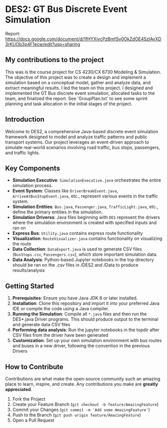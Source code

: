 
# DES2: GT Bus Discrete Event Simulation
Report: https://docs.google.com/document/d/1fHYXjvcPzBmfSv0OkZdOE4SzlAvXD3rKUOb3p4F1ecw/edit?usp=sharing

## My contributions to the project
This was is the course project for CS 4230/CX 6730 Modeling & Simulation. The objective of this project was to create a design and implement a simulation based on a conceptual model, gather and analyze data, and extract meaningful results. I led the team on this project. I designed and implemented the GT Bus discrete event simulation, allocated tasks to the team, and finalized the report. See 'GroupPlan.txt' to see some sprint planning and task allocation in the initial stages of the project.

## Introduction
Welcome to DES2, a comprehensive Java-based discrete event simulation framework designed to model and analyze traffic patterns and public transport systems. Our project leverages an event-driven approach to simulate real-world scenarios involving road traffic, bus stops, passengers, and traffic lights.

## Key Components
- **Simulation Executive**: `SimulationExecutive.java` orchestrates the entire simulation process.
- **Event System**: Classes like `DriverBreakEvent.java`, `ArriveAtBusStopEvent.java`, etc., represent various events in the traffic system.
- **Simulation Entities**: `Bus.java`, `Passenger.java`, `TrafficLight.java`, etc., define the primary entities in the simulation.
- **Simulation Driverss**: Java files beginning with `DES` represent the drivers where the simulation environment is created with specified inputs and ran on
- **Express Bus**: `Utility.java` contains express route functionality
- **Visualization**: `RouteVisualizer.java` contains functionality on visualizing the route
- **Data Collection**: `DataExport.java` is used to generate CSV files (`BusStops.csv`, `Passengers.csv`), which store important simulation data.
- **Data Analysis**: Python-based Jupyter notebooks in the top directory should be ran on the .csv files in /DES2 and /Data to produce results/analysis

## Getting Started
1. **Prerequisites**: Ensure you have Java JDK 8 or later installed.
2. **Installation**: Clone this repository and import it into your preferred Java IDE or compile the code using a Java compiler.
3. **Running the Simulation**: Compile all `*.java` files and then run the DES*.java Driver programs. This should produce output to the terminal and generate data CSV files
4. **Performing data analysis**: Run the jupyter notebooks in the topdir after CSV files from the driver have been generated
5. **Customization**: Set up your own simulation environment with bus routes and buses in a new driver, following the convention in the previous Drivers

## How to Contribute
Contributions are what make the open-source community such an amazing place to learn, inspire, and create. Any contributions you make are **greatly appreciated**.
1. Fork the Project
2. Create your Feature Branch (`git checkout -b feature/AmazingFeature`)
3. Commit your Changes (`git commit -m 'Add some AmazingFeature'`)
4. Push to the Branch (`git push origin feature/AmazingFeature`)
5. Open a Pull Request




